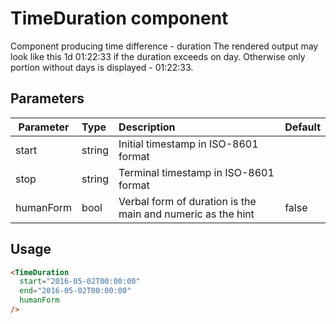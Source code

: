 # TimeDuration component

Component producing time difference - duration
The rendered output may look like this 1d 01:22:33 if the duration exceeds on day.
Otherwise only portion without days is displayed - 01:22:33.

## Parameters

| Parameter | Type | Description | Default  |
| --- | :--- | :--- | :--- |
| start  | string   | Initial timestamp in ISO-8601 format |  |
| stop  | string   | Terminal timestamp in ISO-8601 format|  |
| humanForm | bool | Verbal form of duration is the main and numeric as the hint | false

## Usage

```html
<TimeDuration
  start="2016-05-02T00:00:00"
  end="2016-05-02T00:00:00"
  humanForm
/>
```
